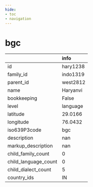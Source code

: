 ```yaml
---
hide:
- toc
- navigation
---
```

# bgc
|                      | info     |
|:---------------------|:---------|
| id                   | hary1238 |
| family_id            | indo1319 |
| parent_id            | west2812 |
| name                 | Haryanvi |
| bookkeeping          | False    |
| level                | language |
| latitude             | 29.0166  |
| longitude            | 76.0432  |
| iso639P3code         | bgc      |
| description          | nan      |
| markup_description   | nan      |
| child_family_count   | 0        |
| child_language_count | 0        |
| child_dialect_count  | 5        |
| country_ids          | IN       |